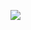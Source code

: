 ![](https://media1.giphy.com/media/v1.Y2lkPTc5MGI3NjExZHh2M3g4ZDc5cHgwYjJ1ODYzZDF6YWhja3F1NTdkMG0yc2ZtYTVycCZlcD12MV9pbnRlcm5hbF9naWZfYnlfaWQmY3Q9Zw/tzNyMk9OxjDVu/giphy.gif)
